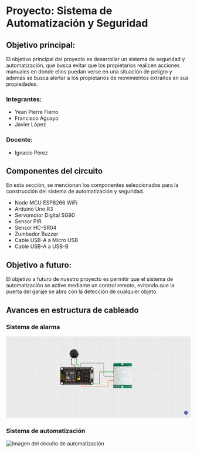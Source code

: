 <h1>Proyecto: Sistema de Automatización y Seguridad</h1>
<h2>Objetivo principal:</h2>
<p>El objetivo principal del proyecto es desarrollar un sistema de seguridad y automatización, que busca evitar que los propietarios realicen acciones manuales en donde ellos puedan verse en una situación de peligro y además se busca alertar a los propietarios de movimientos extraños en sus propiedades.</p>
<h3>Integrantes:</h3>
<ul>
  <li>Yean Pierre Fierro</li>
  <li>Francisco Aguayo</li>
  <li>Javier López</li>
</ul>
<h3>Docente:</h3>
<ul>
  <li>Ignacio Pérez</li>
</ul>
<h2>Componentes del circuito</h2>
<p>En esta sección, se mencionan los componentes seleccionados para la construcción del sistema de automatización y seguridad.</p>
<ul>
  <li>Node MCU ESP8266 WiFi</li>
  <li>Arduino Uno R3</li>
  <li>Servomotor Digital SG90</li>
  <li>Sensor PIR</li>
  <li>Sensor HC-SR04</li>
  <li>Zumbador Buzzer</li>
  <li>Cable USB-A a Micro USB</li>
  <li>Cable USB-A a USB-B</li>
</ul>
<h2>Objetivo a futuro:</h2>
<p>El objetivo a futuro de nuestro proyecto es permitir que el sistema de automatización se active mediante un control remoto, evitando que la puerta del garaje se abra con la detección de cualquier objeto.</p>
<h2>Avances en estructura de cableado</h2>
<h3>Sistema de alarma</h3>
<img src="Photos/Sistema de Alarma/Alarma.png" alt="Imagen del circuito de alarma" title="Sistema de alarma"></img>
<h3>Sistema de automatización</h3>
<img src="Photos/Sistema de Automatización/Automation.png" alt="Imagen del circuito de automatización" title="Sistema de automatización"></img>
